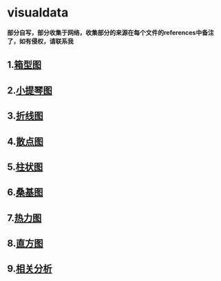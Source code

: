 # visualdata
**部分自写，部分收集于网络，收集部分的来源在每个文件的references中备注了，如有侵权，请联系我**



## 1.[箱型图]([https://github.com/kafai-l/visualdata/blob/master/python/%E7%AE%B1%E5%BD%A2%E5%9B%BE.ipynb](https://github.com/kafai-l/visualdata/blob/master/python/箱形图.ipynb))

## 2.[小提琴图]([https://github.com/kafai-l/visualdata/blob/master/python/%E5%B0%8F%E6%8F%90%E7%90%B4%E5%9B%BE.ipynb](https://github.com/kafai-l/visualdata/blob/master/python/小提琴图.ipynb))

## 3.[折线图]([https://github.com/kafai-l/visualdata/blob/master/python/%E6%8A%98%E7%BA%BF%E5%9B%BE.ipynb](https://github.com/kafai-l/visualdata/blob/master/python/折线图.ipynb))

## 4.[散点图]([https://github.com/kafai-l/visualdata/blob/master/python/%E6%95%A3%E7%82%B9%E5%9B%BE.ipynb](https://github.com/kafai-l/visualdata/blob/master/python/散点图.ipynb))

## 5.[柱状图]([https://github.com/kafai-l/visualdata/blob/master/python/%E6%9F%B1%E7%8A%B6%E5%9B%BE.ipynb](https://github.com/kafai-l/visualdata/blob/master/python/柱状图.ipynb))

## 6.[桑基图]([https://github.com/kafai-l/visualdata/blob/master/python/%E6%A1%91%E5%9F%BA%E5%9B%BE.ipynb](https://github.com/kafai-l/visualdata/blob/master/python/桑基图.ipynb))

## 7.[热力图]([https://github.com/kafai-l/visualdata/blob/master/python/%E7%83%AD%E5%8A%9B%E5%9B%BE.ipynb](https://github.com/kafai-l/visualdata/blob/master/python/热力图.ipynb))

## 8.[直方图]([https://github.com/kafai-l/visualdata/blob/master/python/%E7%9B%B4%E6%96%B9%E5%9B%BE.ipynb](https://github.com/kafai-l/visualdata/blob/master/python/直方图.ipynb))

## 9.[相关分析]([https://github.com/kafai-l/visualdata/blob/master/python/%E7%9B%B8%E5%85%B3%E5%88%86%E6%9E%90.ipynb](https://github.com/kafai-l/visualdata/blob/master/python/相关分析.ipynb))
